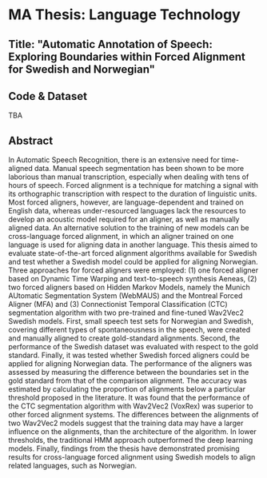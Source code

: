 # MA Thesis: Language Technology
## Title: "Automatic Annotation of Speech: Exploring Boundaries within Forced Alignment for Swedish and Norwegian"

## Code & Dataset
TBA

## Abstract

In Automatic Speech Recognition, there is an extensive need for time-aligned
data. Manual speech segmentation has been shown to be more laborious than
manual transcription, especially when dealing with tens of hours of speech.
Forced alignment is a technique for matching a signal with its orthographic
transcription with respect to the duration of linguistic units. Most forced
aligners, however, are language-dependent and trained on English data, whereas
under-resourced languages lack the resources to develop an acoustic model
required for an aligner, as well as manually aligned data. An alternative solution
to the training of new models can be cross-language forced alignment, in which
an aligner trained on one language is used for aligning data in another language.
This thesis aimed to evaluate state-of-the-art forced alignment algorithms
available for Swedish and test whether a Swedish model could be applied
for aligning Norwegian. Three approaches for forced aligners were employed:
(1) one forced aligner based on Dynamic Time Warping and text-to-speech
synthesis Aeneas, (2) two forced aligners based on Hidden Markov Models,
namely the Munich AUtomatic Segmentation System (WebMAUS) and the
Montreal Forced Aligner (MFA) and (3) Connectionist Temporal Classification
(CTC) segmentation algorithm with two pre-trained and fine-tuned Wav2Vec2
Swedish models.
First, small speech test sets for Norwegian and Swedish, covering different
types of spontaneousness in the speech, were created and manually aligned to
create gold-standard alignments. Second, the performance of the Swedish dataset
was evaluated with respect to the gold standard. Finally, it was tested whether
Swedish forced aligners could be applied for aligning Norwegian data. The
performance of the aligners was assessed by measuring the difference between
the boundaries set in the gold standard from that of the comparison alignment.
The accuracy was estimated by calculating the proportion of alignments below
a particular threshold proposed in the literature.
It was found that the performance of the CTC segmentation algorithm with
Wav2Vec2 (VoxRex) was superior to other forced alignment systems. The differences
between the alignments of two Wav2Vec2 models suggest that the training
data may have a larger influence on the alignments, than the architecture of the
algorithm. In lower thresholds, the traditional HMM approach outperformed
the deep learning models. Finally, findings from the thesis have demonstrated
promising results for cross-language forced alignment using Swedish models to
align related languages, such as Norwegian.
